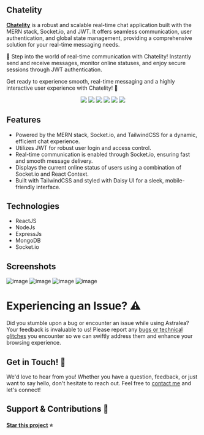 ## Chatelity

**[Chatelity]([https://astralea.vercel.app/](https://chatelity-mern-chat-app.onrender.com/))** is a robust and scalable real-time chat application built with the MERN stack, Socket.io, and JWT. It offers seamless communication, user authentication, and global state management, providing a comprehensive solution for your real-time messaging needs.

🚀 Step into the world of real-time communication with Chatelity! Instantly send and receive messages, monitor online statuses, and enjoy secure sessions through JWT authentication.

Get ready to experience smooth, real-time messaging and a highly interactive user experience with Chatelity! 🌟


<p align="center">
  <a href="#"><img src="https://img.shields.io/badge/react-%2320232a.svg?style=for-the-badge&logo=react&logoColor=%2361DAFB"/></a>
  <a href="#"><img src="https://img.shields.io/badge/Tailwind_CSS-38B2AC?style=for-the-badge&logo=tailwind-css&logoColor=white"/></a>
  <a href="#"><img src="https://img.shields.io/badge/node.js-6DA55F?style=for-the-badge&logo=node.js&logoColor=white"/></a>
  <a href="#"><img src="https://img.shields.io/badge/MongoDB-%234ea94b.svg?style=for-the-badge&logo=mongodb&logoColor=white"/></a>
  <a href="#"><img src="https://img.shields.io/badge/express.js-%23404d59.svg?style=for-the-badge&logo=express&logoColor=%2361DAFB"/></a>
  <a href="#"><img src="https://img.shields.io/badge/Socket.io-black?style=for-the-badge&logo=socket.io&badgeColor=010101"/></a>
</p>


## Features 

- Powered by the MERN stack, Socket.io, and TailwindCSS for a dynamic, efficient chat experience.
- Utilizes JWT for robust user login and access control.
- Real-time communication is enabled through Socket.io, ensuring fast and smooth message delivery.
- Displays the current online status of users using a combination of Socket.io and React Context.
- Built with TailwindCSS and styled with Daisy UI for a sleek, mobile-friendly interface.

## Technologies 

- ReactJS
- NodeJs
- ExpressJs
- MongoDB
- Socket.io

## Screenshots

![image](https://github.com/user-attachments/assets/81b73cce-ab86-4fcd-991b-985e0415452f)
![image](https://github.com/user-attachments/assets/3eabe26b-7663-4efd-9849-098225badf6c)
![image](https://github.com/user-attachments/assets/12c1f6f7-96e1-47a5-ad8f-307773bb1df9)
![image](https://github.com/user-attachments/assets/900b58b5-3d7b-409f-97b1-633dea06c9f6)


# Experiencing an Issue? ⚠️

Did you stumble upon a bug or encounter an issue while using Astralea? Your feedback is invaluable to us! Please report any [bugs or technical glitches](https://github.com/caladavid/Chatelity-mern-chat-app/issues)  you encounter so we can swiftly address them and enhance your browsing experience. 

## Get in Touch! 📩

We'd love to hear from you! Whether you have a question, feedback, or just want to say hello, don't hesitate to reach out. Feel free to [contact me](https://github.com/caladavid) and let's connect!  

## Support & Contributions 🤲

#### [Star this project](https://github.com/caladavid/Chatelity-mern-chat-app) ⭐️
